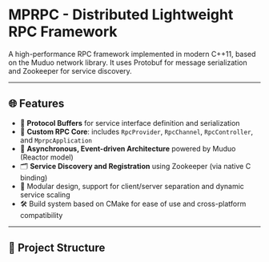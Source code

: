 # MPRPC - Distributed Lightweight RPC Framework

A high-performance RPC framework implemented in modern C++11, based on the Muduo network library. It uses Protobuf for message serialization and Zookeeper for service discovery.

---

## 🌐 Features

- 🔌 **Protocol Buffers** for service interface definition and serialization
- 🧠 **Custom RPC Core**: includes `RpcProvider`, `RpcChannel`, `RpcController`, and `MprpcApplication`
- 🧵 **Asynchronous, Event-driven Architecture** powered by Muduo (Reactor model)
- 🗂️ **Service Discovery and Registration** using Zookeeper (via native C binding)
- 🧱 Modular design, support for client/server separation and dynamic service scaling
- 🛠️ Build system based on CMake for ease of use and cross-platform compatibility

---

## 📁 Project Structure

